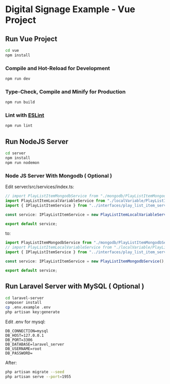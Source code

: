 # Digital Signage Example - Vue Project

## Run Vue Project

```sh
cd vue
npm install
```

### Compile and Hot-Reload for Development

```sh
npm run dev
```

### Type-Check, Compile and Minify for Production

```sh
npm run build
```

### Lint with [ESLint](https://eslint.org/)

```sh
npm run lint
```

## Run NodeJS Server

```sh
cd server
npm install
npm run nodemon
```

### Node JS Server With Mongodb ( Optional )

Edit server/src/services/index.ts:

```typescript
// import PlayListItemMongodbService from "./mongodb/PlayListItemMongodbService";
import PlayListItemLocalVariableService from "./localVariable/PlayListItemLocalVariableService";
import { IPlayListItemService } from "../interfaces/play_list_item_service.interface";

const service: IPlayListItemService = new PlayListItemLocalVariableService();

export default service;
```

to:

```typescript
import PlayListItemMongodbService from "./mongodb/PlayListItemMongodbService";
// import PlayListItemLocalVariableService from "./localVariable/PlayListItemLocalVariableService";
import { IPlayListItemService } from "../interfaces/play_list_item_service.interface";

const service: IPlayListItemService = new PlayListItemMongodbService();

export default service;
```

## Run Laravel Server with MySQL ( Optional )

```sh
cd laravel-server
composer install
cp .env.example .env
php artisan key:generate
```

Edit .env for mysql:

```
DB_CONNECTION=mysql
DB_HOST=127.0.0.1
DB_PORT=3306
DB_DATABASE=laravel_server
DB_USERNAME=root
DB_PASSWORD=
```

After:

```sh
php artisan migrate --seed
php artisan serve --port=1955
```